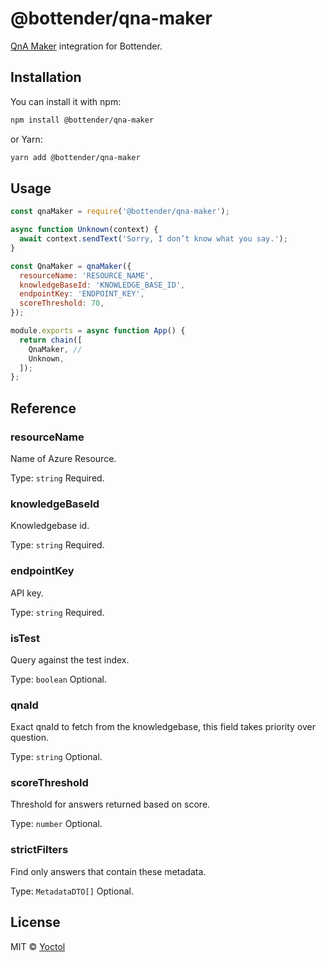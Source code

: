 # @bottender/qna-maker

[QnA Maker](https://www.qnamaker.ai/) integration for Bottender.

## Installation

You can install it with npm:

```sh
npm install @bottender/qna-maker
```

or Yarn:

```sh
yarn add @bottender/qna-maker
```

## Usage

```js
const qnaMaker = require('@bottender/qna-maker');

async function Unknown(context) {
  await context.sendText('Sorry, I don’t know what you say.');
}

const QnaMaker = qnaMaker({
  resourceName: 'RESOURCE_NAME',
  knowledgeBaseId: 'KNOWLEDGE_BASE_ID',
  endpointKey: 'ENDPOINT_KEY',
  scoreThreshold: 70,
});

module.exports = async function App() {
  return chain([
    QnaMaker, //
    Unknown,
  ]);
};
```

## Reference

### resourceName

Name of Azure Resource.

Type: `string`
Required.

### knowledgeBaseId

Knowledgebase id.

Type: `string`
Required.

### endpointKey

API key.

Type: `string`
Required.

### isTest

Query against the test index.

Type: `boolean`
Optional.

### qnaId

Exact qnaId to fetch from the knowledgebase, this field takes priority over question.

Type: `string`
Optional.

### scoreThreshold

Threshold for answers returned based on score.

Type: `number`
Optional.

### strictFilters

Find only answers that contain these metadata.

Type: `MetadataDTO[]`
Optional.

## License

MIT © [Yoctol](https://github.com/Yoctol/bottender)
